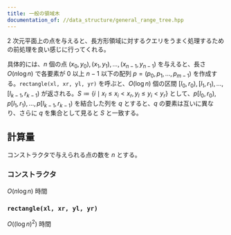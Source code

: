 ```yaml
---
title: 一般の領域木
documentation_of: //data_structure/general_range_tree.hpp
---
```


2 次元平面上の点を与えると、長方形領域に対するクエリをうまく処理するための前処理を良い感じに行ってくれる。

具体的には、$n$ 個の点 $(x_0, y_0), (x_1, y_1), \ldots, (x_{n-1}, y_{n-1})$ を与えると、長さ $O(n \log n)$ で各要素が $0$ 以上 $n-1$ 以下の配列 $p = (p_0, p_1, \ldots, p_{m-1})$ を作成する。`rectangle(xl, xr, yl, yr)` を呼ぶと、$O(\log n)$ 個の区間 $[l_0, r_0), [l_1, r_1), \ldots, [l_{k-1}, r_{k-1})$ が返される。$S \coloneqq \lbrace i \mid x_l \leq x_i \lt x_r, y_l \leq y_i \lt y_r \rbrace$ として、$p[l_0, r_0), p[l_1, r_1), \ldots, p[l_{k-1}, r_{k-1})$ を結合した列を $q$ とすると、$q$ の要素は互いに異なり、さらに $q$ を集合として見ると $S$ と一致する。

## 計算量

コンストラクタで与えられる点の数を $n$ とする。

### コンストラクタ

$O(n \log n)$ 時間

### `rectangle(xl, xr, yl, yr)`

$O\left( (\log n)^2 \right)$ 時間